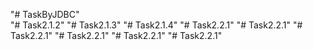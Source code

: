 "# TaskByJDBC"  
"# Task2.1.2" 
"# Task2.1.3" 
"# Task2.1.4" 
"# Task2.2.1" 
"# Task2.2.1" 
"# Task2.2.1" 
"# Task2.2.1" 
"# Task2.2.1" 
"# Task2.2.1" 
